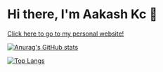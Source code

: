 # Hi there, I'm Aakash Kc 👋

[Click here to go to my personal website!](https://aakashkcx.github.io/)

[![Anurag's GitHub stats](https://github-readme-stats.vercel.app/api?username=aakashkcx&count_private=true&include_all_commits=true&show_icons=true&theme=github_dark&hide_border=true)](https://github.com/anuraghazra/github-readme-stats)

[![Top Langs](https://github-readme-stats.vercel.app/api/top-langs/?username=aakashkcx&langs_count=10&layout=compact&theme=github_dark&hide_border=true)](https://github.com/anuraghazra/github-readme-stats)

<!--
**aakashkcx/aakashkcx** is a ✨ _special_ ✨ repository because its `README.md` (this file) appears on your GitHub profile.

Here are some ideas to get you started:

- 🔭 I’m currently working on ...
- 🌱 I’m currently learning ...
- 👯 I’m looking to collaborate on ...
- 🤔 I’m looking for help with ...
- 💬 Ask me about ...
- 📫 How to reach me: ...
- 😄 Pronouns: ...
- ⚡ Fun fact: ...
-->
